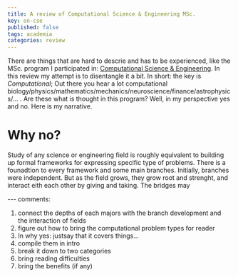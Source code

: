 ```yaml
---
title: A review of Computational Science & Engineering MSc.
key: on-cse
published: false
tags: academia
categories: review
---
```


There are things that are hard to descrie and has to be experienced, like the MSc. program I participated in: [Computational Science & Engineering](). In this review my attempt is to disentangle it a bit. In short: the key is *Computational*; Out there you hear a lot computational biology/physics/mathematics/mechanics/neuroscience/finance/astrophysics/... . Are these what is thought in this program? Well, in my perspective yes and no. Here is my narrative.

# Why no?
Study of any science or engineering field is roughly equivalent to building up formal frameworks for expressing specific type of problems. There is a founadtion to every framework and some main branches. Initially, branches were independent. But as the field grows, they grow root and strenght, and interact eith each other by giving and taking. The bridges may


--- comments:
1. connect the depths of each majors with the branch development and the interaction of fields
2. figure out how to bring the computational problem types for reader
3. In why yes: justsay that it covers things...
4. compile them in intro
5. break it down to two categories
6. bring reading difficulties
7. bring the benefits (if any)

 



